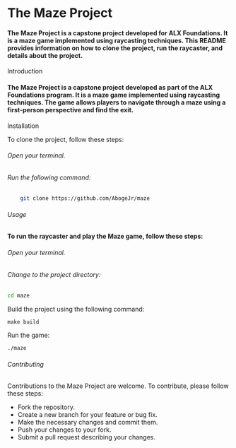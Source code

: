 # The Maze Project

#### The Maze Project is a capstone project developed for ALX Foundations. It is a maze game implemented using raycasting techniques. This README provides information on how to clone the project, run the raycaster, and details about the project.
Introduction

#### The Maze Project is a capstone project developed as part of the ALX Foundations program. It is a maze game implemented using raycasting techniques. The game allows players to navigate through a maze using a first-person perspective and find the exit.

Installation

To clone the project, follow these steps:

###### Open your terminal.
###### Run the following command:

```bash
    git clone https://github.com/AbogeJr/maze
```
###### Usage

#### To run the raycaster and play the Maze game, follow these steps:

###### Open your terminal.
###### Change to the project directory:
```bash
cd maze
```
Build the project using the following command:
```
make build
```
Run the game:
```bash
./maze
```
###### Contributing

Contributions to the Maze Project are welcome. To contribute, please follow these steps:

* Fork the repository.
* Create a new branch for your feature or bug fix.
* Make the necessary changes and commit them.
* Push your changes to your fork.
* Submit a pull request describing your changes.
